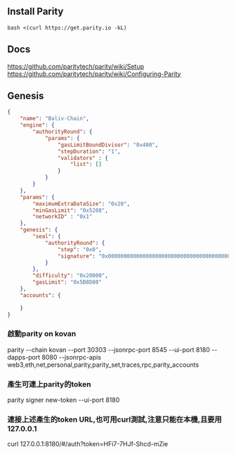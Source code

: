## Install Parity ##
```
bash <(curl https://get.parity.io -kL)
```

## Docs ##
https://github.com/paritytech/parity/wiki/Setup  
https://github.com/paritytech/parity/wiki/Configuring-Parity  

## Genesis ##
```json
{
    "name": "Baliv-Chain",
    "engine": {
        "authorityRound": {
            "params": {
                "gasLimitBoundDivisor": "0x400",
                "stepDuration": "1",
                "validators" : {
                    "list": []
                }
            }
        }
    },
    "params": {
        "maximumExtraDataSize": "0x20",
        "minGasLimit": "0x5208",
        "networkID" : "0x1"
    },
    "genesis": {
        "seal": {
            "authorityRound": {
                "step": "0x0",
                "signature": "0x0000000000000000000000000000000000000000000000000000000000000000000000000000000000000000000000000000000000000000000000000000000000"
            }
        },
        "difficulty": "0x20000",
        "gasLimit": "0x5B8D80"
    },
    "accounts": {

    }
}
```

### 啟動parity on kovan ###
parity --chain kovan --port 30303 --jsonrpc-port 8545 --ui-port 8180 --dapps-port 8080 --jsonrpc-apis web3,eth,net,personal,parity,parity_set,traces,rpc,parity_accounts

### 產生可連上parity的token ###
parity signer new-token --ui-port 8180

### 連接上述產生的token URL,也可用curl測試,注意只能在本機,且要用127.0.0.1 ###
curl 127.0.0.1:8180/#/auth?token=HFi7-7HJf-Shcd-mZie
